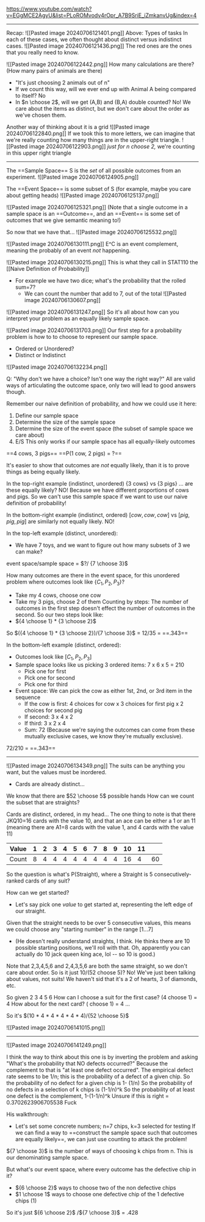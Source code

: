 https://www.youtube.com/watch?v=EGgMCE2AgyU&list=PLoROMvodv4rOpr_A7B9SriE_iZmkanvUg&index=4

-----

Recap:
![[Pasted image 20240706121401.png]]
Above: Types of tasks
In each of these cases, we often thought about distinct versus indistinct cases.
![[Pasted image 20240706121436.png]]
The red ones are the ones that you really need to know.

![[Pasted image 20240706122442.png]]
How many calculations are there? (How many pairs of animals are there)
- "It's just choosing 2 animals out of n"
- If we count this way, will we ever end up with Animal A being compared to itself? No
- In $n \choose 2$, will we get (A,B) and (B,A) double counted? No! We care about the items as distinct, but we don't care about the order as we've chosen them.

Another way of thinking about it is a grid
![[Pasted image 20240706122840.png]]
If we took this to more letters, we can imagine that we're really counting how many things are in the upper-right triangle.
![[Pasted image 20240706122903.png]]
*just for n choose 2,* we're counting in this upper right triangle

--------

The ==Sample Space== S is the *set* of all possible outcomes from an experiment.
![[Pasted image 20240706124905.png]]

The ==Event Space== is some subset of S (for example, maybe you care about getting heads)
![[Pasted image 20240706125137.png]]

![[Pasted image 20240706125321.png]]
(Note that a single outcome in a sample space is an ==Outcome==, and an ==Event== is some set of outcomes that we give semantic meaning to!)

So now that we have that...
![[Pasted image 20240706125532.png]]

![[Pasted image 20240706130111.png]]
E^C is an event complement, meaning the probably of an event *not* happening.

![[Pasted image 20240706130215.png]]
This is what they call in STAT110 the [[Naive Definition of Probability]]
- For example we have two dice; what's the probability that the rolled sum=7?
	- We can count the number that add to 7, out of the total
![[Pasted image 20240706130607.png]]


![[Pasted image 20240706131247.png]]
So it's all about how can you interpret your problem as an equally likely sample space.

![[Pasted image 20240706131703.png]]
Our first step for a probability problem is how to to choose to represent our sample space. 
- Ordered or Unordered?
- Distinct or Indistinct

![[Pasted image 20240706132234.png]]

Q: "Why don't we have a choice? Isn't one way the right way?"
All are valid ways of articulating the outcome space, only two will lead to good answers though.

Remember our naive definition of probability, and how we could use it here:
1. Define our sample space
2. Determine the size of the sample space
3. Determine the size of the event space (the subset of sample space we care about)
4. E/S
This only works if our sample space has all equally-likely outcomes

==4 cows, 3 pigs==
==P(1 cow, 2 pigs) = ?==

It's easier to show that outcomes are *not* equally likely, than it is to prove things as being equally likely.

In the top-right example (indistinct, unordered)
{3 cows} vs {3 pigs} ... are these equally likely? NO! Because we have different proportions of cows and pigs. So we can't use this sample space if we want to use our naive definition of probability!

In the bottom-right example (indistinct, ordered)
$[cow,cow,cow]$ vs $[pig,pig,pig]$ are similarly not equally likely. NO!


In the top-left example (distinct, unordered):
- We have 7 toys, and we want to figure out how many subsets of 3 we can make?

event space/sample space = $?/ {7 \choose 3}$

How many outcomes are there in the event space, for this unordered problem where outcomes look like $\{C_1,P_2,P_3\}$?
- Take my 4 cows, choose one cow
- Take my 3 pigs, choose 2 of them
Counting by steps: The number of outcomes in the first step doesn't effect the number of outcomes in the second. So our two steps look like:
- ${4 \choose 1} * {3 \choose 2}$

So $({4 \choose 1} * {3 \choose 2})/{7 \choose 3}$ = 12/35 = ==.343==

In the bottom-left example (distinct, ordered):
- Outcomes look like $[C_1,P_2,P_3]$
- Sample space looks like us picking 3 ordered items: 7 x 6 x 5 = 210
	- Pick one for first
	- Pick one for second
	- Pick one for third
- Event space: We can pick the cow as either 1st, 2nd, or 3rd item in the sequence
	- If the cow is first: 4 choices for cow x 3 choices for first pig x 2 choices for second pig
	- If second: 3 x 4 x 2
	- If third: 3 x 2 x 4
	- Sum: 72 (Because we're saying the outcomes can come from these mutually exclusive cases, we know they're mutually exclusive).

72/210 = ==.343==


---

![[Pasted image 20240706134349.png]]
The suits can be anything you want, but the values must be inordered.
- Cards are already distinct...

We know that there are $52 \choose 5$ possible hands
How can we count the subset that are straights?

Cards are distinct, ordered, in my head...
The one thing to note is that there JKQ10=16 cards with the value 10, and that an ace can be either a 1 or an 11 (meaning there are A1=8 cards with the value 1, and 4 cards with the value 11)

| Value | 1   | 2   | 3   | 4   | 5   | 6   | 7   | 8   | 9   | 10  | 11  |     |
| ----- | --- | --- | --- | --- | --- | --- | --- | --- | --- | --- | --- | --- |
| Count | 8   | 4   | 4   | 4   | 4   | 4   | 4   | 4   | 4   | 16  | 4   | 60  |
So the question is what's P(Straight), where a Straight is 5 consecutively-ranked cards of any suit?

How can we get started?
- Let's say pick one *value* to get started at, representing the left edge of our straight.

Given that the straight needs to be over 5 consecutive values, this means we could choose any "starting number" in the range \[1...7\]
- (He doesn't really understand straights, I think. He thinks there are 10 possible starting positions, we'll roll with that. Oh, apparently you can actually do 10 jack queen king ace, lol -- so 10 is good.)

Note that 2,3,4,5,6 and 2,4,3,5,6 are both the same straight, so we don't care about order.
So is it just 10/(52 choose 5)?
No! We've just been talking about values, not suits! We haven't sid that it's a 2 of hearts, 3 of diamonds, etc.

So given 2 3 4 5 6
How can I choose a suit for the first case? (4 choose 1) = 4
How about for the next card? ( choose 1) = 4
...

So it's $(10 * 4 * 4 * 4 * 4 * 4)/{52 \choose 5}$

![[Pasted image 20240706141015.png]]

----

![[Pasted image 20240706141249.png]]

I think the way to think about this one is by inverting the problem and asking "What's the probability that NO defects occurred?" Because the complement to that is "at least one defect occurred".
The empirical defect rate seems to be 1/n; this is the probability of a defect of a given chip.
So the probability of no defect for a given chip is 1- (1/n)
So the probability of no defects in a selection of k chips is (1-1/n)^k
So the probability of at least one defect is the complement, 1-(1-1/n)^k
Unsure if this is right
= 0.3702623906705538 Fuck

His walkthrough:
- Let's set some concrete numbers; n=7 chips, k=3 selected for testing
If we can find a way to ==construct the sample space such that outcomes are equally likely==, we can just use counting to attack the problem!

${7 \choose 3}$ is the number of ways of choosing k chips from n. This is our denominating sample space.

But what's our event space, where every outcome has the defective chip in it?
- ${6 \choose 2}$ ways to choose two of the non defective chips
- $1 \choose 1$ ways to choose one defective chip of the 1 defective chips (1)

So it's just ${6 \choose 2}$ /${7 \choose 3}$  = .428















